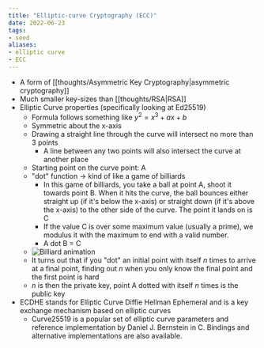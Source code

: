 ```yaml
---
title: "Elliptic-curve Cryptography (ECC)"
date: 2022-06-23
tags:
- seed
aliases:
- elliptic curve
- ECC
---
```


- A form of [[thoughts/Asymmetric Key Cryptography|asymmetric cryptography]]
- Much smaller key-sizes than [[thoughts/RSA|RSA]]
- Elliptic Curve properties (specifically looking at Ed25519)
	- Formula follows something like $y^2 = x^3 + ax + b$
	- Symmetric about the x-axis
	- Drawing a straight line through the curve will intersect no more than 3 points
		- A line between any two points will also intersect the curve at another place
	- Starting point on the curve point: A
	- "dot" function -> kind of like a game of billiards
		- In this game of billiards, you take a ball at point A, shoot it towards point B. When it hits the curve, the ball bounces either straight up (if it's below the x-axis) or straight down (if it's above the x-axis) to the other side of the curve. The point it lands on is C
		- If the value C is over some maximum value (usually a prime), we modulus it with the maximum to end with a valid number.
		- A dot B = C
	- ![Billiard animation](https://blog.cloudflare.com/content/images/image02.gif)
	- It turns out that if you "dot" an initial point with itself $n$ times to arrive at a final point, finding out $n$ when you only know the final point and the first point is hard
	- $n$ is then the private key, point A dotted with itself $n$ times is the public key
- ECDHE stands for Elliptic Curve Diffie Hellman Ephemeral and is a key exchange mechanism based on elliptic curves
	- Curve25519 is a popular set of elliptic curve parameters and reference implementation by Daniel J. Bernstein in C. Bindings and alternative implementations are also available.